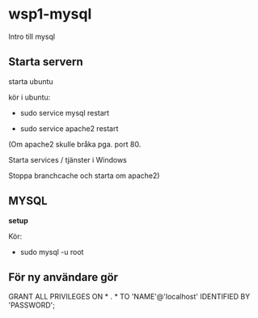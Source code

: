# wsp1-mysql
Intro till mysql

## Starta servern

starta ubuntu

kör i ubuntu:

  - sudo service mysql restart
  
  - sudo service apache2 restart
  
  
  

(Om apache2 skulle bråka pga. port 80.

Starta services / tjänster i Windows

Stoppa branchcache och starta om apache2)

## MYSQL

**setup**

Kör:
- sudo mysql -u root

## För ny användare gör

GRANT ALL PRIVILEGES ON * . * TO 'NAME'@'localhost' IDENTIFIED BY 'PASSWORD';


